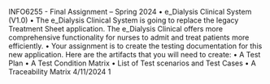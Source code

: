 INFO6255 - Final Assignment – Spring 2024
• e_Dialysis Clinical System (V1.0)
• The e_Dialysis Clinical System is going to replace the legacy Treatment Sheet
application. The e_Dialysis Clinical offers more comprehensive functionality for
nurses to admit and treat patients more efficiently.
• Your assignment is to create the testing documentation for this new application.
Here are the artifacts that you will need to create:
• A Test Plan
• A Test Condition Matrix
• List of Test scenarios and Test Cases
• A Traceability Matrix
4/11/2024 1
